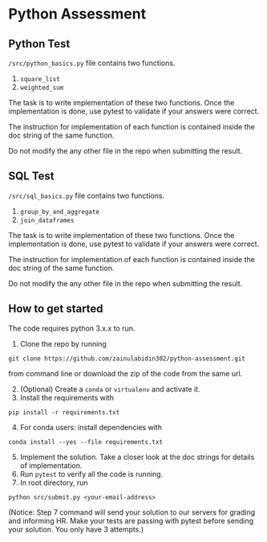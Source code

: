 # Python Assessment

## Python Test
`/src/python_basics.py` file contains two functions.
1. `square_list`
2. `weighted_sum`

The task is to write implementation of these two functions. Once 
the implementation is done, use pytest to validate if your answers
were correct. 

The instruction for implementation of each function is contained inside the doc string of the same function.

Do not modify the any other file in the repo when submitting the result.

## SQL Test
`/src/sql_basics.py` file contains two functions.
1. `group_by_and_aggregate`
2. `join_dataframes`

The task is to write implementation of these two functions. Once 
the implementation is done, use pytest to validate if your answers
were correct. 

The instruction for implementation of each function is contained inside the doc string of the same function.

Do not modify the any other file in the repo when submitting the result.

## How to get started

The code requires python 3.x.x to run.

1. Clone the repo by running 

`git clone https://github.com/zainulabidin302/python-assessment.git`

from command line or download the zip of the code from the same url.

2. (Optional) Create a `conda` or `virtualenv` and activate it.
3. Install the requirements with 

`pip install -r requirements.txt`

4. For conda users: install dependencies with 

`conda install --yes --file requirements.txt`

5. Implement the solution. Take a closer look at the doc strings for details of implementation.
6. Run `pytest` to verify all the code is running.
7. In root directory, run 

`python src/submit.py <your-email-address>` 

(Notice: Step 7 command will send your solution to our servers for grading and informing HR. Make your tests are passing with pytest before sending your solution. You only have 3 attempts.)

